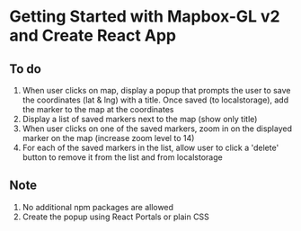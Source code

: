 # Getting Started with Mapbox-GL v2 and Create React App

## To do
1. When user clicks on map, display a popup that prompts the user to save the coordinates (lat & lng) with a title. Once saved (to localstorage), add the marker to the map at the coordinates
2. Display a list of saved markers next to the map (show only title)
3. When user clicks on one of the saved markers, zoom in on the displayed marker on the map (increase zoom level to 14)
4. For each of the saved markers in the list, allow user to click a 'delete' button to remove it from the list and from localstorage


## Note
1. No additional npm packages are allowed
2. Create the popup using React Portals or plain CSS